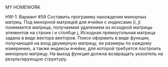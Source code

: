 MY HOMEWORK

HW-1:
Вариант #59
Составить программу нахождения минорных матриц. Под минорной матрицей для ячейки с индексами (i, j) понимается матрица, получаемая удалением из исходной матрицы элементов на строке i и столбце j, Исходная прямоугольная матрица задана в виде вектора векторов. Поиск оформить в виде функции, получающей на вход двумерную матрицу, ее размеры по каждому измерению, а также индексы ячейки, для которой требуется построить минорную матрицу. На выход функция должна возвращать указатель на результирующую структуру.

